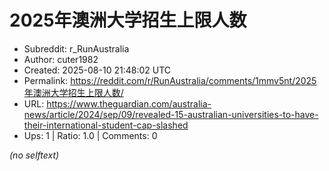 # 2025年澳洲大学招生上限人数

- Subreddit: r_RunAustralia
- Author: cuter1982
- Created: 2025-08-10 21:48:02 UTC
- Permalink: https://reddit.com/r/RunAustralia/comments/1mmv5nt/2025年澳洲大学招生上限人数/
- URL: https://www.theguardian.com/australia-news/article/2024/sep/09/revealed-15-australian-universities-to-have-their-international-student-cap-slashed
- Ups: 1 | Ratio: 1.0 | Comments: 0

_(no selftext)_
